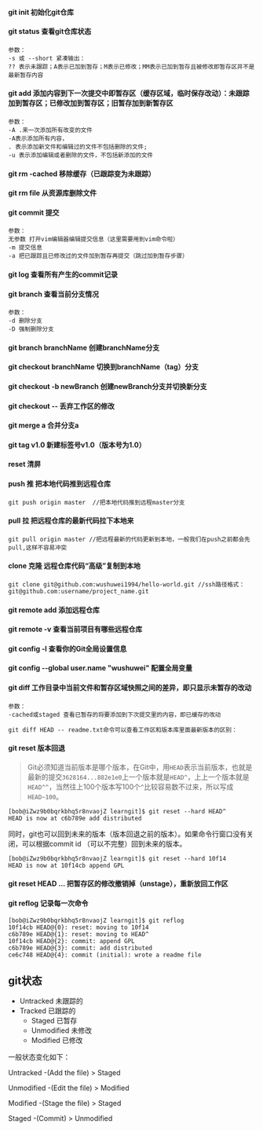 #### git init 初始化git仓库
#### git status 查看git仓库状态
    参数：
    -s 或 --short 紧凑输出：
    ?? 表示未跟踪；A表示已加到暂存；M表示已修改；MM表示已加到暂存且被修改即暂存区并不是最新暂存内容
#### git add 添加内容到下一次提交中即暂存区（缓存区域，临时保存改动）：未跟踪加到暂存区；已修改加到暂存区；旧暂存加到新暂存区
    参数：
    -A .来一次添加所有改变的文件
    -A表示添加所有内容， 
    . 表示添加新文件和编辑过的文件不包括删除的文件; 
    -u 表示添加编辑或者删除的文件，不包括新添加的文件
#### git rm -cached 移除缓存（已跟踪变为未跟踪）

#### git rm file 从资源库删除文件

#### git commit 提交 
	参数：
	无参数 打开vim编辑器编辑提交信息（这里需要用到vim命令啦）
	-m 提交信息
	-a 把已跟踪且已修改过的文件加到暂存再提交（跳过加到暂存步骤）
#### git log 查看所有产生的commit记录
#### git branch 查看当前分支情况
	参数：
	-d 删除分支
	-D 强制删除分支
#### git branch branchName 创建branchName分支
#### git checkout branchName 切换到branchName（tag）分支
#### git checkout -b newBranch 创建newBranch分支并切换新分支

#### git checkout -- <file> 丢弃工作区的修改

#### git merge a 合并分支a
#### git tag v1.0 新建标签号v1.0（版本号为1.0）
#### reset 清屏
#### push 推 把本地代码推到远程仓库
	git push origin master  //把本地代码推到远程master分支
#### pull 拉 把远程仓库的最新代码拉下本地来
	git pull origin master //把远程最新的代码更新到本地，一般我们在push之前都会先pull,这样不容易冲突
#### clone 克隆 远程仓库代码“高级”复制到本地
	git clone git@github.com:wushuwei1994/hello-world.git //ssh路径格式：git@github.com:username/project_name.git

#### git remote add 添加远程仓库
#### git remote -v 查看当前项目有哪些远程仓库
#### git config -l 查看你的Git全局设置信息 
#### git config --global user.name "wushuwei" 配置全局变量
#### git diff 工作目录中当前文件和暂存区域快照之间的差异，即只显示未暂存的改动
    参数：
    -cached或staged 查看已暂存的将要添加到下次提交里的内容，即已缓存的改动
    
    git diff HEAD -- readme.txt命令可以查看工作区和版本库里面最新版本的区别：

#### git reset 版本回退 

> Git必须知道当前版本是哪个版本，在Git中，用`HEAD`表示当前版本，也就是最新的提交`3628164...882e1e0`上一个版本就是`HEAD^`，上上一个版本就是`HEAD^^`，当然往上100个版本写100个`^`比较容易数不过来，所以写成`HEAD~100`。

```
[bob@iZwz9b0bqrkbhq5r8nvaojZ learngit]$ git reset --hard HEAD^
HEAD is now at c6b789e add distributed
```

同时，git也可以回到未来的版本（版本回退之前的版本）。如果命令行窗口没有关闭，可以根据commit id （可以不完整）回到未来的版本。

```
[bob@iZwz9b0bqrkbhq5r8nvaojZ learngit]$ git reset --hard 10f14
HEAD is now at 10f14cb append GPL
```

#### git reset HEAD <file>...  把暂存区的修改撤销掉（unstage），重新放回工作区

#### git reflog 记录每一次命令

```
[bob@iZwz9b0bqrkbhq5r8nvaojZ learngit]$ git reflog
10f14cb HEAD@{0}: reset: moving to 10f14
c6b789e HEAD@{1}: reset: moving to HEAD^
10f14cb HEAD@{2}: commit: append GPL
c6b789e HEAD@{3}: commit: add distributed
ce6c748 HEAD@{4}: commit (initial): wrote a readme file
```




## git状态
- Untracked 未跟踪的
- Tracked 已跟踪的
  - Staged 已暂存
  - Unmodified 未修改
  - Modified 已修改 

 一般状态变化如下：

 Untracked -(Add the file) > Staged

 Unmodified -(Edit the file) > Modified

 Modified -(Stage the file) > Staged

 Staged -(Commit) > Unmodified

